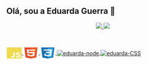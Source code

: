 ## Olá, sou a Eduarda Guerra 💛
 
 <div align="center">
  <a href="https://github.com/eduardaguerra44">
  <img height="180em" src="https://github-readme-stats.vercel.app/api?username=eduardaguerra44&show_icons=true&theme=radical&include_all_commits=true&count_private=true"/>
  <img height="180em" src="https://github-readme-stats.vercel.app/api/top-langs/?username=eduardaguerra44&layout=compact&langs_count=7&theme=radical"/>
</div>

##

<div style="display: inline_block"><br>
  <img align="center" alt="eduarda-Js" height="30" width="40" src="https://raw.githubusercontent.com/devicons/devicon/master/icons/javascript/javascript-plain.svg">
  <img align="center" alt="eduarda-HTML" height="30" width="40" src="https://raw.githubusercontent.com/devicons/devicon/master/icons/html5/html5-original.svg">
  <img align="center" alt="eduarda-CSS" height="30" width="40" src="https://raw.githubusercontent.com/devicons/devicon/master/icons/css3/css3-original.svg">
  <img align="center" alt="eduarda-node" height="30" width="40" src="https://cdn.jsdelivr.net/gh/devicons/devicon/icons/nodejs/nodejs-original.svg"/>
  <img align="center" alt="eduarda-CSS" height="30" width="40" src="https://cdn.jsdelivr.net/gh/devicons/devicon/icons/mysql/mysql-original.svg"/>      
</div>

##





